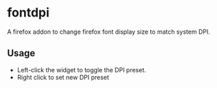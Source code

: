 fontdpi
==============

A firefox addon to change firefox font display size to match system DPI.

Usage
-----
* Left-click the widget to toggle the DPI preset.
* Right click to set new DPI preset